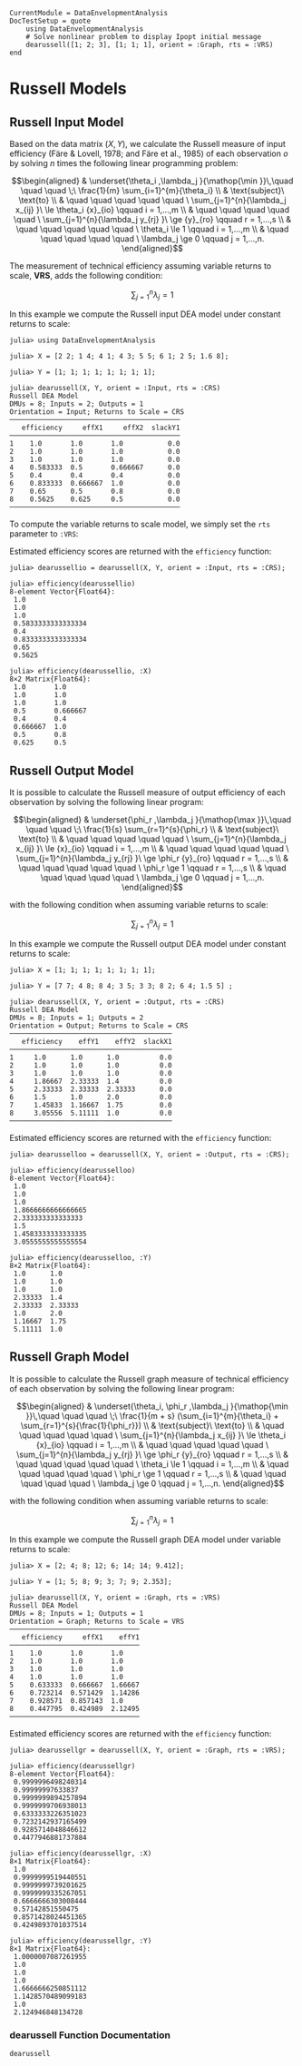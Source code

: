 ```@meta
CurrentModule = DataEnvelopmentAnalysis
DocTestSetup = quote
    using DataEnvelopmentAnalysis
    # Solve nonlinear problem to display Ipopt initial message
    dearussell([1; 2; 3], [1; 1; 1], orient = :Graph, rts = :VRS)
end
```

# Russell Models

## Russell Input Model

Based on the data  matrix $(X,Y)$, we calculate the Russell measure of input efficiency (Färe & Lovell, 1978; and Färe et al., 1985) of each observation *o* by solving $n$ times the following linear programming problem:
```math
\begin{aligned}
  & \underset{\theta_i ,\lambda_j }{\mathop{\min }}\,\quad \quad \quad \;\ \frac{1}{m} \sum_{i=1}^{m}{\theta_i}  \\
  & \text{subject}\ \text{to}  \\
  & \quad \quad \quad \quad \quad \ \sum_{j=1}^{n}{\lambda_j x_{ij} }\ \le \theta_i {x}_{io} \qquad i = 1,...,m  \\
  & \quad \quad \quad \quad \quad \ \sum_{j=1}^{n}{\lambda_j y_{rj} }\ \ge {y}_{ro} \qquad r = 1,...,s \\
  & \quad \quad \quad \quad \quad \ \theta_i \le 1 \qquad i = 1,...,m  \\
  & \quad \quad \quad \quad \quad \ \lambda_j \ge 0 \qquad j = 1,...,n. 
\end{aligned}
```

The measurement of technical efficiency assuming variable returns to scale, **VRS**, adds the following condition:
```math
\sum\nolimits_{j=1}^{n}\lambda_j=1
```

In this example we compute the Russell input DEA model under constant returns to scale:
```jldoctest 1
julia> using DataEnvelopmentAnalysis

julia> X = [2 2; 1 4; 4 1; 4 3; 5 5; 6 1; 2 5; 1.6 8];

julia> Y = [1; 1; 1; 1; 1; 1; 1; 1];

julia> dearussell(X, Y, orient = :Input, rts = :CRS)
Russell DEA Model 
DMUs = 8; Inputs = 2; Outputs = 1
Orientation = Input; Returns to Scale = CRS
──────────────────────────────────────────
   efficiency     effX1     effX2  slackY1
──────────────────────────────────────────
1    1.0       1.0       1.0           0.0
2    1.0       1.0       1.0           0.0
3    1.0       1.0       1.0           0.0
4    0.583333  0.5       0.666667      0.0
5    0.4       0.4       0.4           0.0
6    0.833333  0.666667  1.0           0.0
7    0.65      0.5       0.8           0.0
8    0.5625    0.625     0.5           0.0
──────────────────────────────────────────
```

To compute the variable returns to scale model, we simply set the `rts` parameter to `:VRS`:

Estimated efficiency scores are returned with the `efficiency` function:
```jldoctest 1
julia> dearussellio = dearussell(X, Y, orient = :Input, rts = :CRS);

julia> efficiency(dearussellio)
8-element Vector{Float64}:
 1.0
 1.0
 1.0
 0.5833333333333334
 0.4
 0.8333333333333334
 0.65
 0.5625

julia> efficiency(dearussellio, :X)
8×2 Matrix{Float64}:
 1.0       1.0
 1.0       1.0
 1.0       1.0
 0.5       0.666667
 0.4       0.4
 0.666667  1.0
 0.5       0.8
 0.625     0.5
```

## Russell Output Model

It is possible to calculate the Russell measure of output efficiency of each observation by solving the following linear program:

```math
\begin{aligned}
  & \underset{\phi_r ,\lambda_j }{\mathop{\max }}\,\quad \quad \quad \;\ \frac{1}{s} \sum_{r=1}^{s}{\phi_r}  \\
  & \text{subject}\ \text{to}  \\
  & \quad \quad \quad \quad \quad \ \sum_{j=1}^{n}{\lambda_j x_{ij} }\ \le {x}_{io} \qquad i = 1,...,m  \\
  & \quad \quad \quad \quad \quad \ \sum_{j=1}^{n}{\lambda_j y_{rj} }\ \ge \phi_r {y}_{ro} \qquad r = 1,...,s \\
  & \quad \quad \quad \quad \quad \ \phi_r \ge 1 \qquad r = 1,...,s \\
  & \quad \quad \quad \quad \quad \ \lambda_j \ge 0 \qquad j = 1,...,n. 
\end{aligned}
```

with the following condition when assuming variable returns to scale:
```math
\sum\nolimits_{j=1}^{n}\lambda_j=1
```
In this example we compute the Russell output DEA model under constant returns to scale:
```jldoctest 1
julia> X = [1; 1; 1; 1; 1; 1; 1; 1];

julia> Y = [7 7; 4 8; 8 4; 3 5; 3 3; 8 2; 6 4; 1.5 5] ;

julia> dearussell(X, Y, orient = :Output, rts = :CRS)
Russell DEA Model 
DMUs = 8; Inputs = 1; Outputs = 2
Orientation = Output; Returns to Scale = CRS
────────────────────────────────────────
   efficiency    effY1    effY2  slackX1
────────────────────────────────────────
1     1.0      1.0      1.0          0.0
2     1.0      1.0      1.0          0.0
3     1.0      1.0      1.0          0.0
4     1.86667  2.33333  1.4          0.0
5     2.33333  2.33333  2.33333      0.0
6     1.5      1.0      2.0          0.0
7     1.45833  1.16667  1.75         0.0
8     3.05556  5.11111  1.0          0.0
────────────────────────────────────────
```

Estimated efficiency scores are returned with the `efficiency` function:
```jldoctest 1
julia> dearusselloo = dearussell(X, Y, orient = :Output, rts = :CRS);

julia> efficiency(dearusselloo)
8-element Vector{Float64}:
 1.0
 1.0
 1.0
 1.8666666666666665
 2.333333333333333
 1.5
 1.4583333333333335
 3.0555555555555554

julia> efficiency(dearusselloo, :Y)
8×2 Matrix{Float64}:
 1.0      1.0
 1.0      1.0
 1.0      1.0
 2.33333  1.4
 2.33333  2.33333
 1.0      2.0
 1.16667  1.75
 5.11111  1.0
```

## Russell Graph Model

It is possible to calculate the Russell graph measure of technical efficiency of each observation by solving the following linear program:
```math
\begin{aligned}
  & \underset{\theta_i, \phi_r ,\lambda_j }{\mathop{\min }}\,\quad \quad \quad \;\ \frac{1}{m + s} (\sum_{i=1}^{m}{\theta_i} +  \sum_{r=1}^{s}{\frac{1}{\phi_r}})  \\
  & \text{subject}\ \text{to}  \\
  & \quad \quad \quad \quad \quad \ \sum_{j=1}^{n}{\lambda_j x_{ij} }\ \le \theta_i {x}_{io}  \qquad i = 1,...,m  \\
  & \quad \quad \quad \quad \quad \ \sum_{j=1}^{n}{\lambda_j y_{rj} }\ \ge \phi_r {y}_{ro} \qquad r = 1,...,s \\
  & \quad \quad \quad \quad \quad \ \theta_i \le 1 \qquad i = 1,...,m  \\
  & \quad \quad \quad \quad \quad \ \phi_r \ge 1 \qquad r = 1,...,s \\
  & \quad \quad \quad \quad \quad \ \lambda_j \ge 0 \qquad j = 1,...,n. 
\end{aligned}
```

with the following condition when assuming variable returns to scale:
```math
\sum\nolimits_{j=1}^{n}\lambda_j=1
```
In this example we compute the Russell graph DEA model under variable returns to scale:
```jldoctest 1
julia> X = [2; 4; 8; 12; 6; 14; 14; 9.412];

julia> Y = [1; 5; 8; 9; 3; 7; 9; 2.353];

julia> dearussell(X, Y, orient = :Graph, rts = :VRS)
Russell DEA Model 
DMUs = 8; Inputs = 1; Outputs = 1
Orientation = Graph; Returns to Scale = VRS
────────────────────────────────
   efficiency     effX1    effY1
────────────────────────────────
1    1.0       1.0       1.0
2    1.0       1.0       1.0
3    1.0       1.0       1.0
4    1.0       1.0       1.0
5    0.633333  0.666667  1.66667
6    0.723214  0.571429  1.14286
7    0.928571  0.857143  1.0
8    0.447795  0.424989  2.12495
────────────────────────────────
```

Estimated efficiency scores are returned with the `efficiency` function:
```jldoctest 1
julia> dearussellgr = dearussell(X, Y, orient = :Graph, rts = :VRS);

julia> efficiency(dearussellgr)
8-element Vector{Float64}:
 0.9999996498240314
 0.99999997633837
 0.9999999894257894
 0.9999999706938013
 0.6333333226351023
 0.7232142937165499
 0.9285714048846612
 0.4477946881737884

julia> efficiency(dearussellgr, :X)
8×1 Matrix{Float64}:
 1.0
 0.9999999519440551
 0.9999999739201625
 0.9999999335267051
 0.6666666303008444
 0.57142851550475
 0.8571428024451365
 0.4249893701037514

julia> efficiency(dearussellgr, :Y)
8×1 Matrix{Float64}:
 1.0000007087261955
 1.0
 1.0
 1.0
 1.6666666250851112
 1.1428570489099183
 1.0
 2.124946848134728
```

### dearussell Function Documentation

```@docs
dearussell
```
